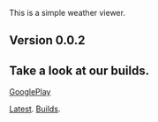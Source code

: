 This is a simple weather viewer.

## Version 0.0.2

## Take a look at our builds.

[GooglePlay](https://example.com/)

[Latest](https://github.com/https://github.com/thiagorthomaz/iweather/builds/iweather.apk).
[Builds](https://github.com/https://github.com/thiagorthomaz/iweather/builds/).

